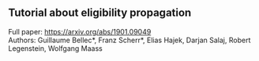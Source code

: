 ## Tutorial about eligibility propagation
Full paper: https://arxiv.org/abs/1901.09049  
Authors: Guillaume Bellec\*, Franz Scherr\*, Elias Hajek, Darjan Salaj, Robert Legenstein, Wolfgang Maass
